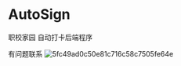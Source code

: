 # AutoSign
职校家园 自动打卡后端程序

 有问题联系 ![5fc49ad0c50e81c716c58c7505fe64e](https://github.com/peach-zhang/AutoSign/assets/42287077/fe037796-15dd-4408-9bd5-53402ba2627a)
